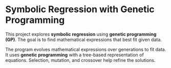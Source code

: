 # Symbolic Regression with Genetic Programming  

This project explores **symbolic regression** using **genetic programming (GP)**. The goal is to find mathematical expressions that best fit given data.  

The program evolves mathematical expressions over generations to fit data. It uses **genetic programming** with a tree-based representation of equations. Selection, mutation, and crossover help refine the solutions.  
